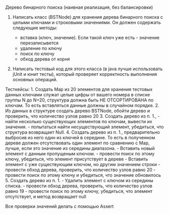 Дерево бинарного поиска (наивная реализация, без балансировки)

1. Написать класс (BSTNode) для хранения дерева бинарного поиска с целыми ключами и строковыми значениями. 
	Он должен содержать следующие методы: 
	- вставка (ключ, значение). Если такой ключ уже есть - значение перезаписывется
	- удаление по ключу
	- поиск по ключу
	- обход дерева от корня

2. Написать тестовый код для этого класса (в java лучше использовать jUnit и юнит тесты), 
   который проверяет корректность выполнения основных операций.

Тесткейсы:
	1. Создать Map из 20 элементов для хранения тестовых данных ключами служат 
		целые цифры от вашего номера в списке группы N до N+20, 
		структура должна быть НЕ ОТСОРТИРОВАНА по ключам. То есть вставляться данные должны в случайном порядке.
	2. Из данных в структуре создать дерево BSTNode, обойти дерево и проверить, что количество узлов равно 20
	3. Создать дерево из п. 1., 
		- найти несколько существующих элементов по ключам, вывести их значения.
		- попытаться найти несуществующий элемент, убедиться, что структура возвращает Null.
	4. Создать дерево из п. 1., предварительно выбросив из него один из ключей в середине. 
		То есть в полученном дереве должен отсутствовать один элемент по сравнению с Map, лучше, 
		если это значение из середины диапазона. 
		- Вставить новый элемент с данным пропущеным ключом.
		- провести поиск по этому ключу, убедиться, что элемент присутствует в дереве
		- Вставить элемент с уже существующим ключом, но другим значением строки
		- провести обход дерева, проверить, что количество узлов равно 20
		- провести поиск по этому ключу и убедиться, что значение обновилось
	5. Создать дерево из п. 1.
		- Удалить элемент с ключом из середины списка.
		- провести обход дерева, проверить, что количество узлов равно 19
		- провести поиск по этому ключу, убедиться, что элемент отсутствует, и метод возвращает null

Все проверки значений делать с помощью Assert
		
